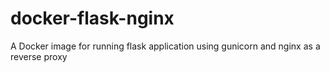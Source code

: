 # docker-flask-nginx
A Docker image for running flask application using gunicorn and nginx as a reverse proxy
